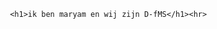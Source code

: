 <!DOCTYPE html>
<html>
<head>
 <title> </title>
</head>

  <body>

     <h1>ik ben maryam en wij zijn D-fMS</h1><hr>


  </body>
    






</html>

